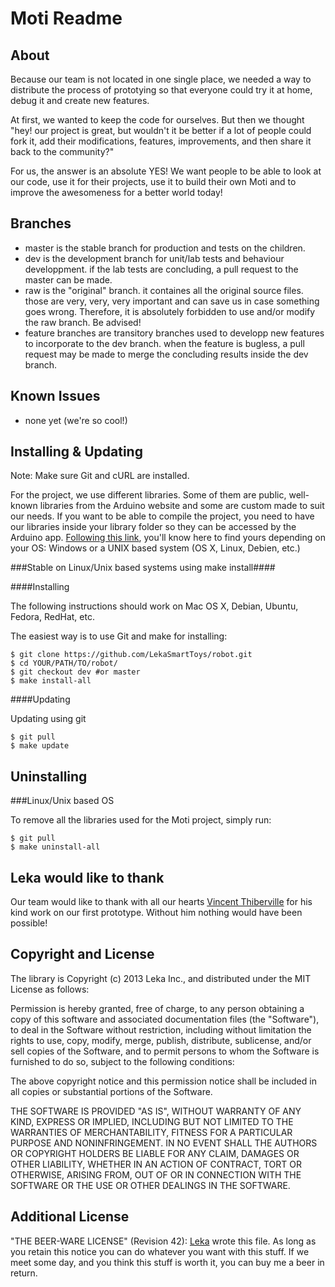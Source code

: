 Moti Readme
=======================


About
-----

Because our team is not located in one single place, we needed a way to distribute the process of prototying so that everyone could try it at home, debug it and create new features.

At first, we wanted to keep the code for ourselves. But then we thought "hey! our project is great, but wouldn't it be better if a lot of people could fork it, add their modifications, features, improvements, and then share it back to the community?"

For us, the answer is an absolute YES! We want people to be able to look at our code, use it for their projects, use it to build their own Moti and to improve the awesomeness for a better world today!


Branches
------------

*	master is the stable branch for production and tests on the children.
*	dev is the development branch for unit/lab tests and behaviour developpment. if the lab tests are concluding, a pull request to the master can be made.
*	raw is the "original" branch. it containes all the original source files. those are very, very, very important and can save us in case something goes wrong. Therefore, it is absolutely forbidden to use and/or modify the raw branch. Be advised!
*	feature branches are transitory branches used to developp new features to incorporate to the dev branch. when the feature is bugless, a pull request may be made to merge the concluding results inside the dev branch.


Known Issues
------------

*	none yet (we're so cool!)


Installing & Updating
---------------------

Note: Make sure Git and cURL are installed.

For the project, we use different libraries. Some of them are public, well-known libraries from the Arduino website and some are custom made to suit our needs.
If you want to be able to compile the project, you need to have our libraries inside your library folder so they can be accessed by the Arduino app.
[Following this link](http://arduino.cc/en/Guide/Libraries), you'll know here to find yours depending on your OS: Windows or a UNIX based system (OS X, Linux, Debien, etc.)

###Stable on Linux/Unix based systems using make install####

####Installing

The following instructions should work on Mac OS X, Debian, Ubuntu, Fedora, RedHat, etc.

The easiest way is to use Git and make for installing:

	$ git clone https://github.com/LekaSmartToys/robot.git
	$ cd YOUR/PATH/TO/robot/
	$ git checkout dev #or master
	$ make install-all

####Updating

Updating using git

	$ git pull
	$ make update


Uninstalling 
------------

###Linux/Unix based OS

To remove all the libraries used for the Moti project, simply run:
	
	$ git pull
	$ make uninstall-all


Leka would like to thank
------------------------

Our team would like to thank with all our hearts [Vincent Thiberville](http://www.vincent-thiberville.com/) for his kind work on our first prototype.
Without him nothing would have been possible!


Copyright and License
---------------------

The library is Copyright (c) 2013 Leka Inc., and distributed under the MIT
License as follows:

Permission is hereby granted, free of charge, to any person obtaining a copy of this software and associated documentation files (the "Software"), to deal in the Software without restriction, including without limitation the rights to use, copy, modify, merge, publish, distribute, sublicense, and/or sell copies of the Software, and to permit persons to whom the Software is furnished to do so, subject to the following conditions:

The above copyright notice and this permission notice shall be included in all copies or substantial portions of the Software.

THE SOFTWARE IS PROVIDED "AS IS", WITHOUT WARRANTY OF ANY KIND, EXPRESS OR IMPLIED, INCLUDING BUT NOT LIMITED TO THE WARRANTIES OF MERCHANTABILITY, FITNESS FOR A PARTICULAR PURPOSE AND NONINFRINGEMENT. IN NO EVENT SHALL THE AUTHORS OR COPYRIGHT HOLDERS BE LIABLE FOR ANY CLAIM, DAMAGES OR OTHER LIABILITY, WHETHER IN AN ACTION OF CONTRACT, TORT OR OTHERWISE, ARISING FROM, OUT OF OR IN CONNECTION WITH THE SOFTWARE OR THE USE OR OTHER DEALINGS IN THE SOFTWARE.

Additional License
---------------------

"THE BEER-WARE LICENSE" (Revision 42):
[Leka](hello@weareleka.com) wrote this file. As long as you retain this notice you can do whatever you want with this stuff. If we meet some day, and you think this stuff is worth it, you can buy me a beer in return.
